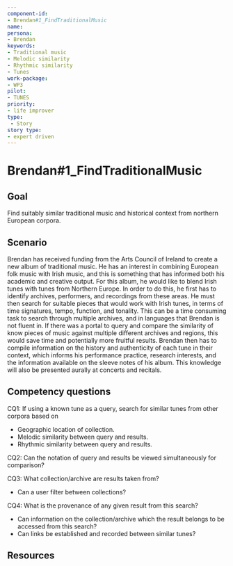 ```yaml
---
component-id: 
- Brendan#1_FindTraditionalMusic
name:  
persona: 
- Brendan
keywords: 
- Traditional music
- Melodic similarity
- Rhythmic similarity
- Tunes
work-package:
- WP3
pilot:
- TUNES
priority:
- life improver
type:
 - Story
story type: 
- expert driven
---
```

# Brendan#1_FindTraditionalMusic

## Goal 

Find suitably similar traditional music and historical context from northern European corpora.

## Scenario  

Brendan has received funding from the Arts Council of Ireland to create a new album of traditional music. He has an interest in combining European folk music with Irish music, and this is something that has informed both his academic and creative output. For this album, he would like to blend Irish tunes with tunes from Northern Europe. In order to do this, he first has to identify archives, performers, and recordings from these areas. He must then search for suitable pieces that would work with Irish tunes, in terms of time signatures, tempo, function, and tonality. This can be a time consuming task to search through multiple archives, and in languages that Brendan is not fluent in. If there was a portal to query and compare the similarity of know pieces of music against multiple different archives and regions, this would save time and potentially more fruitful results. Brendan then has to compile information on the history and authenticity of each tune in their context, which informs his performance practice, research interests, and the information available on the sleeve notes of his album. This knowledge will also be presented aurally at concerts and recitals.


## Competency questions 

CQ1: If using a known tune as a query, search for similar tunes from other corpora based on
-	Geographic location of collection.
-	Melodic similarity between query and results.
-	Rhythmic similarity between query and results.

CQ2: Can the notation of query and results be viewed simultaneously for comparison?

CQ3: What collection/archive are results taken from?
-	Can a user filter between collections?

CQ4: What is the provenance of any given result from this search? 
-	Can information on the collection/archive which the result belongs to be accessed from this search?
-	Can links be established and recorded between similar tunes?



## Resources


